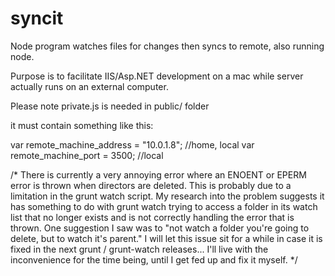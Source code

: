 syncit
======

Node program watches files for changes then syncs to remote, also running node.

Purpose is to facilitate IIS/Asp.NET development on a mac while server actually runs on an external computer.

Please note private.js is needed in public/ folder

it must contain something like this:

var remote_machine_address = "10.0.1.8";   //home, local
var remote_machine_port = 3500;  //local

/*
There is currently a very annoying error where an ENOENT or EPERM error is thrown when directors are deleted.
This is probably due to a limitation in the grunt watch script. My research into the problem suggests it has
something to do with grunt watch trying to access a folder in its watch list that no longer exists and is not
correctly handling the error that is thrown. One suggestion I saw was to "not watch a folder you're going to delete,
but to watch it's parent."
I will let this issue sit for a while in case it is fixed in the next grunt / grunt-watch releases... I'll live
with the inconvenience for the time being, until I get fed up and fix it myself.
*/